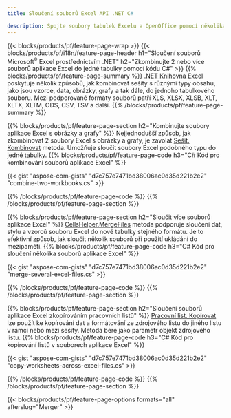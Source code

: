 ```yaml
---
title: Sloučení souborů Excel API .NET C#

description: Spojte soubory tabulek Excelu a OpenOffice pomocí několika řádků kódu C#.
---
```

{{< blocks/products/pf/feature-page-wrap >}}
{{< blocks/products/pf/i18n/feature-page-header h1="Sloučení souborů Microsoft<sup>&reg;</sup> Excel prostřednictvím .NET" h2="Zkombinujte 2 nebo více souborů aplikace Excel do jedné tabulky pomocí kódu C#" >}}
{{% blocks/products/pf/feature-page-summary %}}
[.NET Knihovna Excel](/cells/net/) poskytuje několik způsobů, jak kombinovat sešity s různými typy obsahu, jako jsou vzorce, data, obrázky, grafy a tak dále, do jednoho tabulkového souboru. Mezi podporované formáty souborů patří XLS, XLSX, XLSB, XLT, XLTX, XLTM, ODS, CSV, TSV a další.
{{% /blocks/products/pf/feature-page-summary %}}

{{% blocks/products/pf/feature-page-section h2="Kombinujte soubory aplikace Excel s obrázky a grafy" %}}
Nejjednodušší způsob, jak zkombinovat 2 soubory Excel s obrázky a grafy, je zavolat [Sešit. Kombinovat](https://reference.aspose.com/cells/net/aspose.cells/workbook/methods/combine) metoda. Umožňuje sloučit soubory Excel podobného typu do jedné tabulky.
{{% blocks/products/pf/feature-page-code h3="C# Kód pro kombinování souborů aplikace Excel" %}}

{{< gist "aspose-com-gists" "d7c757e7471bd38006ac0d35d221b2e2" "combine-two-workbooks.cs" >}}

{{% /blocks/products/pf/feature-page-code %}}
{{% /blocks/products/pf/feature-page-section %}}

{{% blocks/products/pf/feature-page-section h2="Sloučit více souborů aplikace Excel" %}}
[CellsHelper.MergeFiles](https://reference.aspose.com/cells/net/aspose.cells/cellshelper/methods/mergefiles) metoda podporuje sloučení dat, stylu a vzorců souboru Excel do nové tabulky stejného formátu. Je to efektivní způsob, jak sloučit několik souborů při použití ukládání do mezipaměti. 
{{% blocks/products/pf/feature-page-code h3="C# Kód pro sloučení několika souborů aplikace Excel" %}}

{{< gist "aspose-com-gists" "d7c757e7471bd38006ac0d35d221b2e2" "merge-several-excel-files.cs" >}}

{{% /blocks/products/pf/feature-page-code %}}
{{% /blocks/products/pf/feature-page-section %}}

{{% blocks/products/pf/feature-page-section h2="Sloučení souborů aplikace Excel zkopírováním pracovních listů" %}}
[Pracovní list. Kopírovat](https://reference.aspose.com/cells/net/aspose.cells/worksheet/methods/copy/index) lze použít ke kopírování dat a formátování ze zdrojového listu do jiného listu v rámci nebo mezi sešity. Metoda bere jako parametr objekt zdrojového listu.
{{% blocks/products/pf/feature-page-code h3="C# Kód pro kopírování listů v souborech aplikace Excel" %}}

{{< gist "aspose-com-gists" "d7c757e7471bd38006ac0d35d221b2e2" "copy-worksheets-across-excel-files.cs" >}}

{{% /blocks/products/pf/feature-page-code %}}
{{% /blocks/products/pf/feature-page-section %}}

{{< blocks/products/pf/feature-page-options formats="all" afterslug="Merger" >}}
